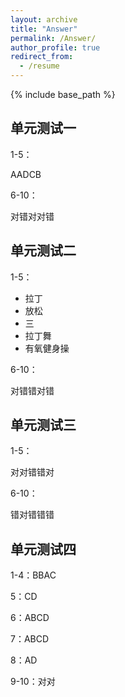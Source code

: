 ```yaml
---
layout: archive
title: "Answer"
permalink: /Answer/
author_profile: true
redirect_from:
  - /resume
---
```


{% include base_path %}

## 单元测试一
1-5：

AADCB 

6-10：

对错对对错

## 单元测试二
1-5：
- 拉丁
- 放松
- 三
- 拉丁舞
- 有氧健身操


6-10：

对错错对错


## 单元测试三
1-5：

对对错错对

6-10：

错对错错错

## 单元测试四
1-4：BBAC

5：CD

6：ABCD

7：ABCD

8：AD

9-10：对对


